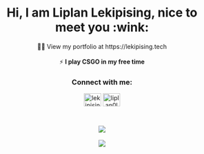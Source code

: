 <h1 align="center">Hi, I am Liplan Lekipising, nice to meet you :wink:</h1>

<p align="center"> 👨‍💻 View my portfolio at https://lekipising.tech <br/> <br/> ⚡ <strong>I play CSGO in my free time</strong> </p>

<h3 align="center">Connect with me:</h3>
<p align="center">
<a href="https://twitter.com/lekipising" target="blank"><img align="center" src="https://raw.githubusercontent.com/rahuldkjain/github-profile-readme-generator/master/src/images/icons/Social/twitter.svg" alt="lekipising" height="30" width="40" /></a>
<a href="https://linkedin.com/in/liplan0lekipising/" target="blank"><img align="center" src="https://raw.githubusercontent.com/rahuldkjain/github-profile-readme-generator/master/src/images/icons/Social/linked-in-alt.svg" alt="liplan0lekipising" height="30" width="40" /></a>
</p>
<br />
<p  align="center" >
  <img align="center" src="https://streak-stats.demolab.com/?user=Lekipising&theme=radical&hide_border=true&border_radius=8" /> <br /> <br />
  <img align="center" src="https://github-readme-stats.vercel.app/api/wakatime?username=lekipising&theme=radical&hide_border=true&border_radius=8" />
</a>
</p>

